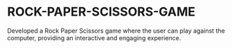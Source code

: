 # ROCK-PAPER-SCISSORS-GAME
Developed a Rock Paper Scissors game where the user can play against the computer, providing an interactive and engaging experience.
